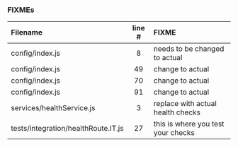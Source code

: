 ### FIXMEs
| Filename | line # | FIXME
|:------|:------:|:------
| config/index.js | 8 | needs to be changed to actual
| config/index.js | 49 | change to actual
| config/index.js | 70 | change to actual
| config/index.js | 91 | change to actual
| services/healthService.js | 3 | replace with actual health checks
| tests/integration/healthRoute.IT.js | 27 | this is where you test your checks